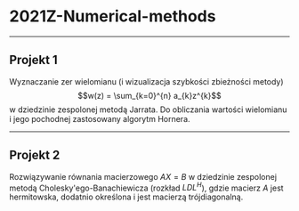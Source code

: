 # 2021Z-Numerical-methods

---

## Projekt 1
Wyznaczanie zer wielomianu (i wizualizacja szybkości zbieżności metody) $$w(z) = \sum_{k=0}^{n} a_{k}z^{k}$$ w dziedzinie zespolonej metodą Jarrata. 
Do obliczania wartości wielomianu i jego pochodnej zastosowany algorytm Hornera. 

---

## Projekt 2
Rozwiązywanie równania macierzowego $AX = B$ w dziedzinie zespolonej metodą Cholesky'ego-Banachiewicza   (rozkład $LDL^{H}$), gdzie macierz $A$ jest hermitowska, dodatnio określona i jest macierzą trójdiagonalną.
